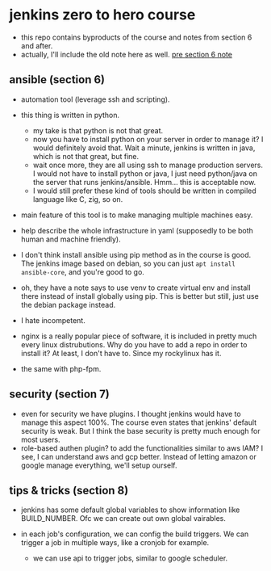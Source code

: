 # jenkins zero to hero course

- this repo contains byproducts of the course and notes from section 6 and
after.
- actually, I'll include the old note here as well. [pre section 6
note](/note_pre_section6.md)

## ansible (section 6)

- automation tool (leverage ssh and scripting).
- this thing is written in python.
  - my take is that python is not that great.
  - now you have to install python on your server in order to manage it? I
  would definitely avoid that. Wait a minute, jenkins is written in java, which
  is not that great, but fine.
  - wait once more, they are all using ssh to manage production servers. I
  would not have to install python or java, I just need python/java on the
  server that runs jenkins/ansible. Hmm… this is acceptable now.
  - I would still prefer these kind of tools should be written in compiled
  language like C, zig, so on.
- main feature of this tool is to make managing multiple machines easy.
- help describe the whole infrastructure in yaml (supposedly to be both human
and machine friendly).

- I don't think install ansible using pip method as in the course is good. The
jenkins image based on debian, so you can just `apt install ansible-core`, and
you're good to go.
- oh, they have a note says to use venv to create virtual env and install there
instead of install globally using pip. This is better but still, just use the
debian package instead.
- I hate incompetent.

- nginx is a really popular piece of software, it is included in pretty much
every linux distrubutions. Why do you have to add a repo in order to install
it? At least, I don't have to. Since my rockylinux has it.
- the same with php-fpm.

## security (section 7)

- even for security we have plugins. I thought jenkins would have to manage
this aspect 100%. The course even states that jenkins' default security is
weak. But I think the base security is pretty much enough for most users.
- role-based authen plugin? to add the functionalities similar to aws IAM? I
see, I can understand aws and gcp better. Instead of letting amazon or google
manage everything, we'll setup ourself.

## tips & tricks (section 8)

- jenkins has some default global variables to show information like
BUILD_NUMBER. Ofc we can create out own global vairables.

- in each job's configuration, we can config the build triggers. We can trigger
a job in multiple ways, like a cronjob for example.
  - we can use api to trigger jobs, similar to google scheduler.
